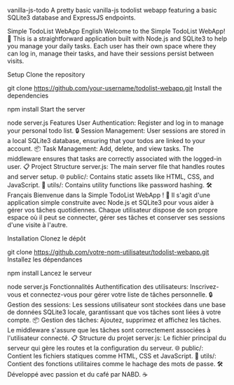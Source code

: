 vanilla-js-todo
A pretty basic vanilla-js todolist webapp featuring a basic SQLite3 database and ExpressJS endpoints.

Simple TodoList WebApp
English
Welcome to the Simple TodoList WebApp! 🌟 This is a straightforward application built with Node.js and SQLite3 to help you manage your daily tasks. Each user has their own space where they can log in, manage their tasks, and have their sessions persist between visits.

Setup
Clone the repository


git clone https://github.com/your-username/todolist-webapp.git
Install the dependencies


npm install
Start the server


node server.js
Features
User Authentication: Register and log in to manage your personal todo list. 🔒
Session Management: User sessions are stored in a local SQLite3 database, ensuring that your todos are linked to your account. 📦
Task Management: Add, delete, and view tasks. The middleware ensures that tasks are correctly associated with the logged-in user. 📋
Project Structure
server.js: The main server file that handles routes and server setup. 🌐
public/: Contains static assets like HTML, CSS, and JavaScript. 📁
utils/: Contains utility functions like password hashing. 🛠️
Français
Bienvenue dans la Simple TodoList WebApp ! 🌟 Il s'agit d'une application simple construite avec Node.js et SQLite3 pour vous aider à gérer vos tâches quotidiennes. Chaque utilisateur dispose de son propre espace où il peut se connecter, gérer ses tâches et conserver ses sessions d'une visite à l'autre.

Installation
Clonez le dépôt


git clone https://github.com/votre-nom-utilisateur/todolist-webapp.git
Installez les dépendances


npm install
Lancez le serveur


node server.js
Fonctionnalités
Authentification des utilisateurs: Inscrivez-vous et connectez-vous pour gérer votre liste de tâches personnelle. 🔒
Gestion des sessions: Les sessions utilisateur sont stockées dans une base de données SQLite3 locale, garantissant que vos tâches sont liées à votre compte. 📦
Gestion des tâches: Ajoutez, supprimez et affichez les tâches. Le middleware s'assure que les tâches sont correctement associées à l'utilisateur connecté. 📋
Structure du projet
server.js: Le fichier principal du serveur qui gère les routes et la configuration du serveur. 🌐
public/: Contient les fichiers statiques comme HTML, CSS et JavaScript. 📁
utils/: Contient des fonctions utilitaires comme le hachage des mots de passe. 🛠️
Développé avec passion et du café par NABD. ☕️
